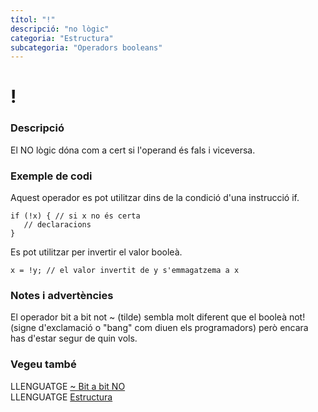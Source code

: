 ```yaml
---
títol: "!"
descripció: "no lògic"
categoria: "Estructura"
subcategoria: "Operadors booleans"
---
```


# !

### Descripció

El NO lògic dóna com a cert si l'operand és fals i viceversa.

### Exemple de codi

Aquest operador es pot utilitzar dins de la condició d'una instrucció if.

```
if (!x) { // si x no és certa
   // declaracions
}
```

Es pot utilitzar per invertir el valor booleà.

`x = !y; // el valor invertit de y s'emmagatzema a x`

### Notes i advertències

El operador bit a bit not ~ (tilde) sembla molt diferent que el booleà not! (signe d'exclamació o "bang" com diuen els programadors) però encara has d'estar segur de quin vols.

### Vegeu també

LLENGUATGE [~ Bit a bit NO](../Operadors-bitabit/bitabitno.md)  
LLENGUATGE [Estructura](../../Estructura.md)  
